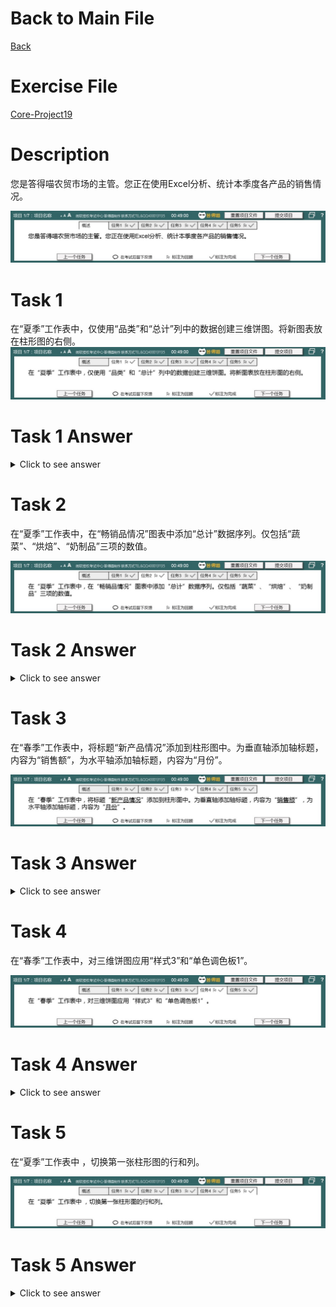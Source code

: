 # Back to Main File
[Back](../README.md)

# Exercise File
[Core-Project19](MOS-Excel2016-Core-Project19.xlsx)

# Description
您是答得喵农贸市场的主管。您正在使用Excel分析、统计本季度各产品的销售情况。

![Description](Task/desc.jpg)
# Task 1
在“夏季”工作表中，仅使用“品类”和“总计”列中的数据创建三维饼图。将新图表放在柱形图的右侧。
![Task1](Task/Task1.jpg)
# Task 1 Answer
<details>
  <summary>Click to see answer</summary>

![Task1_Answer](Excel2016-Core-Project19-Answer/P19-T1.gif)
</details>

# Task 2
在“夏季”工作表中，在“畅销品情况”图表中添加“总计”数据序列。仅包括“蔬菜”、“烘焙”、“奶制品”三项的数值。

![Task2](Task/Task2.jpg)
# Task 2 Answer
<details>
  <summary>Click to see answer</summary>

![Task2_Answer](Excel2016-Core-Project19-Answer/P19-T2.gif)
</details>

# Task 3
在“春季”工作表中，将标题“新产品情况”添加到柱形图中。为垂直轴添加轴标题，内容为“销售额”，为水平轴添加轴标题，内容为“月份”。

![Task3](Task/Task3.jpg)
# Task 3 Answer
<details>
  <summary>Click to see answer</summary>

![Task3_Answer](Excel2016-Core-Project19-Answer/P19-T3.gif)
</details>


# Task 4
在“春季”工作表中，对三维饼图应用“样式3”和“单色调色板1”。

![Task4](Task/Task4.jpg)
# Task 4 Answer
<details>
  <summary>Click to see answer</summary>

![Task4_Answer](Excel2016-Core-Project19-Answer/P19-T4.gif)
</details>

# Task 5
在“夏季”工作表中 ，切换第一张柱形图的行和列。

![Task5](Task/Task5.jpg)
# Task 5 Answer
<details>
  <summary>Click to see answer</summary>

![Task5_Answer](Excel2016-Core-Project19-Answer/P19-T5.gif)
</details>